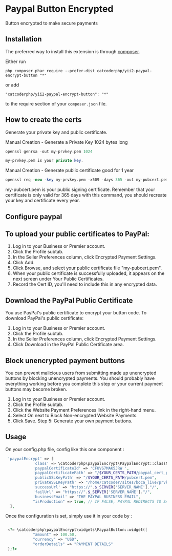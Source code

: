Paypal Button Encrypted
==============
Button encrypted to make secure payments

Installation
------------

The preferred way to install this extension is through [composer](http://getcomposer.org/download/).

Either run

```
php composer.phar require --prefer-dist catcoderphp/yii2-paypal-encrypt-button "*"
```

or add

```
"catcoderphp/yii2-paypal-encrypt-button": "*"
```

to the require section of your `composer.json` file.

How to create the certs
-----
Generate your private key and public certificate.

Manual Creation - Generate a Private Key 1024 bytes long
```php
openssl genrsa -out my-prvkey.pem 1024

my-prvkey.pem is your private key.
```

Manual Creation - Generate public certificate good for 1 year
```php
openssl req -new -key my-prvkey.pem -x509 -days 365 -out my-pubcert.pem
```
my-pubcert.pem is your public signing certificate. Remember that your certificate is only valid for 365 days with this command, you should recreate your key and certificate every year.


Configure paypal
-----

To upload your public certificates to PayPal:
-----


1. Log in to your Business or Premier account.
2. Click the Profile subtab. 
3. In the Seller Preferences column, click Encrypted Payment Settings. 
4. Click Add. 
5. Click Browse, and select your public certificate file "my-pubcert.pem". 
6. When your public certificate is successfully uploaded, it appears on the next screen under Your Public Certificates. 
7. Record the Cert ID, you'll need to include this in any encrypted data.


Download the PayPal Public Certificate
-----
You use PayPal's public certificate to encrypt your button code. To download PayPal's public certificate: 

1. Log in to your Business or Premier account.
2. Click the Profile subtab. 
3. In the Seller Preferences column, click Encrypted Payment Settings. 
4. Click Download in the PayPal Public Certificate area. 


Block unencrypted payment buttons
-----
You can prevent malicious users from submitting made up unencrypted buttons by blocking unencrypted payments. You should probably have everything working before you complete this step or your current payment buttons may become broken.


1. Log in to your Business or Premier account.
2. Click the Profile subtab. 
3. Click the Website Payment Preferences link in the right-hand menu. 
4. Select On next to Block Non-encrypted Website Payments. 
5. Click Save.
Step 5: Generate your own payment buttons.


Usage
-----

On your config.php file, config like this one component  :

```php
 'paypalEncrypt' => [
            'class' => \catcoderphp\paypalEncrypt\PaypalEncrypt::className(),
            'paypalCertificateId' => 'CFUVS7MAK5JRW ',
            'paypalCertificatePath' => "/$YOUR_CERTS_PATH/paypal_cert_pem_real.pem",
            'publicSSLKeyPath' => "/$YOUR_CERTS_PATH/pubcert.pem",
            'privateSSLKeyPath' => "/home/catcoder/sites/boca_live/prvkey.pem",
            'successUrl' => "https://".$_SERVER['SERVER_NAME']."/",
            'failUrl' => "https://".$_SERVER['SERVER_NAME']."/",
            'businessEmail' => "THE PAYPAL BUSINESS EMAIL",
            "isProduction" => true, // IF FALSE, PAYPAL REDIRECTS TO SANDBOX ACCOUNT, ELSE TO REAL PAYPAL SITE
  ],
```
Once the configuration is set, simply use it in your code by :
```php

 <?= \catcoderphp\paypalEncrypt\widgets\PaypalButton::widget([
            "amount" => 100.50,
            "currency" => "USD",
            "orderDetails" => "PAYMENT DETAILS"
 );?>
```

